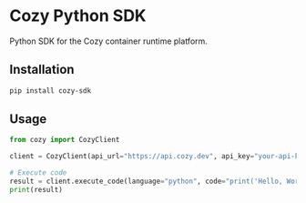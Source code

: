 # Cozy Python SDK

Python SDK for the Cozy container runtime platform.

## Installation

```bash
pip install cozy-sdk
```

## Usage

```python
from cozy import CozyClient

client = CozyClient(api_url="https://api.cozy.dev", api_key="your-api-key")

# Execute code
result = client.execute_code(language="python", code="print('Hello, World!')")
print(result)
```